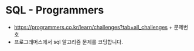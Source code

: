 # SQL - Programmers 
   * https://programmers.co.kr/learn/challenges?tab=all_challenges + 문제번호
   * 프로그래머스에서 sql 알고리즘 문제를 코딩합니다. 
   
    
    
